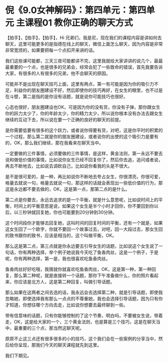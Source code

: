 # 倪《9.0女神解码》：第四单元：第四单元 主课程01 教你正确的聊天方式

【拍手】，【拍手】，【拍手】，Hi 兄弟们，我是尼，现在我们的课程内容是讲如何去聊天，这里可能更多的是指德在线上的聊天，微信上面怎么聊天，因为内容是非常非常宽烦的，如果要把每一个点扣开来讲的话。

我们这些课可能都，三天三夜可能都讲不完，这里我就给大家讲讲的说几个，最最最重要的一个点，也是很多的兄弟会，经常会犯了一些致命的错误，首先我要告诉大家，有很多的人有很多的兄弟，他不会聊天的原因。

可能并不是出现在聊天技巧上面，这里有两点，第一有可能是因为你的吸引力不足，利益你的朋友圈建设不好，然后即使你的技巧再好，在女生的眼里，也不过是在斗壁，第二是指的是你没有话题，就是说你可能技巧也很好。

心态也很好，朋友圈建设也OK，可是因为你的没有货，你没有子弹，那你跟女生你的跃力太少了，你的年龄太少，你的精力太少，所以说你根本没有办法去跟女生继续的互动下去，所以说在要一个正确的良好的聊天的前提。

是你需要低要有很多的这个跃力，或者说你得要有货，对吧，这是你平时的积累的一个过程，那么第二就是你的朋友圈建设，或者说你的出使的这个吸引力是要有的，OK，那么我们继续，那在我看来在聊天当中。

一定要做的三件事情，必须要做的三件事情，是这样，黄金法则，第一永远不要去说和做低价值的事情，比如说你女生已经不回复你了，然后你去追，追问或者说，再去不断地去，比如说去调砍自己，比如说你看我的头是不很大。

是不是很可爱的，是一种，再比如说你不断地去夸占女生，你很漂亮，你很可爱，格量去就说一句，格量去就说一句，那这样的话就会表现出一些低价值的行为，那这是永远都不要去做的，OK，这是第一点，那第二点的是什么。

第二点是你要去，永远去追求的是一个平衡，就是什么意思呢，比如说时间上的平衡，时间上的平衡意思是说，如果这个女生是半个小时才回你，你不要回到你以后，以三秒钟就回复她，你也可能要到20分钟到30分钟。

这个时间段你才能够去回复她，这叫时间的回复时间的平衡，还有一个就是，如果这女生回了一个欧字，你就不要回一个故事过去，对吧，回一大段过去，那女生回的致书跟你的致书，应该是相当的，这个叫做平衡，OK。

那么这是第二点，第三点就是你永远要去引导女生的话题，比如说这个女生说了一句话，你有两种选择，举个例子她说我今天吃了鱼香肉丝，这是一个例子，于是呢，你有两种选择，第一是，我也很喜欢吃鱼香肉丝。

鱼香肉丝好好吃哦，我猜就你就喜欢吃鱼香肉丝，OK，这是第一种，第一种回复，那么第二种呢，就是直接转一个话题，那你下午准备做什么，你的照片看起来，你应该是北方人，这是第二种回复，叫做引导话题。

那么如果在这两者之间去选的话，我永远会去选择第二种，就是引导话题，即使我忽略她，即使选择我有那么一点点的不尊重她，我也会选择引导话题，因为只有你才知道，你想往哪个方向去走，比如说你想要去最终聊到一些。

带有信意味的话题，只有你能够控制的了这个节奏，明白吗，不要被女生说，带着走，OK，这是给大家的一个，三个黄金法则，也是算是三个技巧，这是在聊天当中，最重要的三个点，那当然这聊天呢。

原原不止这三点还有很多很多的小的技巧，这个我们会在一些案例的分享当中，然后给你呈现，那我们今天的聊天课程就先到这里。

我们下期见。